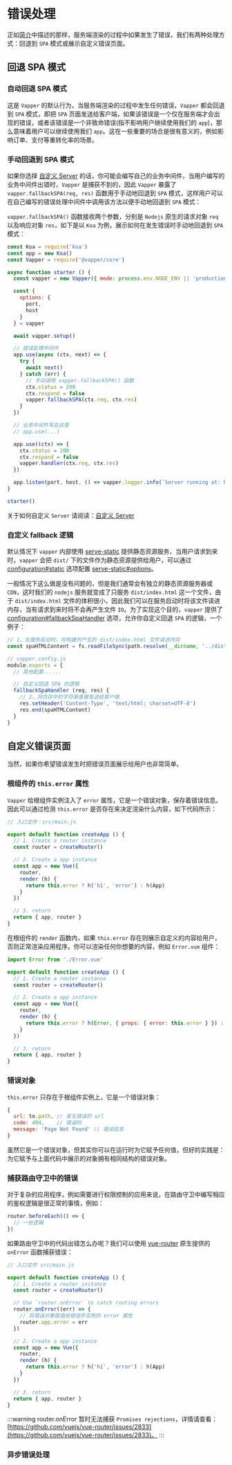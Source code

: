 # 错误处理

正如[简介](/zh/introduction.html#错误处理)中描述的那样，服务端渲染的过程中如果发生了错误，我们有两种处理方式：回退到 `SPA` 模式或展示自定义错误页面。

## 回退 SPA 模式

### 自动回退 SPA 模式

这是 `Vapper` 的默认行为，当服务端渲染的过程中发生任何错误，`Vapper` 都会回退到 `SPA` 模式，即把 `SPA` 页面发送给客户端，如果该错误是一个仅在服务端才会出现的错误，或者该错误是一个非致命错误(指不影响用户继续使用我们的 `app`)，那么意味着用户可以继续使用我们 `app`。这在一些重要的场合是很有意义的，例如影响订单、支付等重转化率的场景。

### 手动回退到 SPA 模式 <Badge text="Core 0.8.0+"/>

如果你选择 [自定义 Server](/zh/custom-server.html) 的话，你可能会编写自己的业务中间件，当用户编写的业务中间件出错时，`Vapper` 是捕获不到的，因此 `Vapper` 暴露了 `vapper.fallbackSPA(req, res)` 函数用于手动地回退到 `SPA` 模式，这样用户可以在自己编写的错误处理中间件中调用该方法以便手动地回退到 `SPA` 模式：

`vapper.fallbackSPA()` 函数接收两个参数，分别是 `Nodejs` 原生的请求对象 `req` 以及响应对象 `res`，如下是以 `Koa` 为例，展示如何在发生错误时手动地回退到 `SPA` 模式：

```js {17-30}
const Koa = require('koa')
const app = new Koa()
const Vapper = require('@vapper/core')

async function starter () {
  const vapper = new Vapper({ mode: process.env.NODE_ENV || 'production' })

  const {
    options: {
      port,
      host
    }
  } = vapper

  await vapper.setup()

  // 错误处理中间件
  app.use(async (ctx, next) => {
    try {
      await next()
    } catch (err) {
      // 手动调用 vapper.fallbackSPA() 函数
      ctx.status = 200
      ctx.respond = false
      vapper.fallbackSPA(ctx.req, ctx.res)
    }
  })

  // 业务中间件写在这里
  // app.use(...)

  app.use((ctx) => {
    ctx.status = 200
    ctx.respond = false
    vapper.handler(ctx.req, ctx.res)
  })

  app.listen(port, host, () => vapper.logger.info(`Server running at: http://${host}:${port}`))
}

starter()
```

关于如何自定义 `Server` 请阅读：[自定义 Server](/zh/custom-server.html)

### 自定义 fallback 逻辑 <Badge text="Core 0.13.0+"/>

默认情况下 `vapper` 内部使用 [serve-static](https://www.npmjs.com/package/serve-static) 提供静态资源服务，当用户请求到来时，`vapper` 会把 `dist/` 下的文件作为静态资源提供给用户，可以通过 [configuration#static](/zh/config.html#static) 选项配置 [serve-static#options](https://github.com/expressjs/serve-static#options)。

一般情况下这么做是没有问题的，但是我们通常会有独立的静态资源服务器或 `CDN`，这时我们的 `nodejs` 服务就变成了只服务 `dist/index.html` 这一个文件，由于 `dist/index.html` 文件的体积很小，因此我们可以在服务启动时将该文件读进内存，当有请求到来时将不会再产生文件 `IO`。为了实现这个目的，`vapper` 提供了 [configuration#fallbackSpaHandler](/zh/config.html#fallbackspahandler) 选项，允许你自定义回退 `SPA` 的逻辑，一个例子：

```js
// 1、在服务启动时，将构建所产生的 dist/index.html 文件读进内存
const spaHTMLContent = fs.readFileSync(path.resolve(__dirname, '../dist/index.html'), 'utf-8')

// vapper.config.js
module.exports = {
  // 其他配置......

  // 自定义回退 SPA 的逻辑
  fallbackSpaHandler (req, res) {
    // 2、将内存中的字符串直接发送给客户端
    res.setHeader('Content-Type', 'text/html; charset=UTF-8')
    res.end(spaHTMLContent)
  }
}
```

## 自定义错误页面

当然，如果你希望错误发生时把错误页面展示给用户也非常简单。

### 根组件的 `this.error` 属性

`Vapper` 给根组件实例注入了 `error` 属性，它是一个错误对象，保存着错误信息。因此可以通过检测 `this.error` 是否存在来决定渲染什么内容，如下代码所示：

```js {11}
// 入口文件：src/main.js

export default function createApp () {
  // 1. Create a router instance
  const router = createRouter()

  // 2. Create a app instance
  const app = new Vue({
    router,
    render (h) {
      return this.error ? h('h1', 'error') : h(App)
    }
  })

  // 3. return
  return { app, router }
}
```

在根组件的 `render` 函数内，如果 `this.error` 存在则展示自定义的内容给用户，否则正常渲染应用程序。你可以渲染任何你想要的内容，例如 `Error.vue` 组件：

```js
import Error from './Error.vue'

export default function createApp () {
  // 1. Create a router instance
  const router = createRouter()

  // 2. Create a app instance
  const app = new Vue({
    router,
    render (h) {
      return this.error ? h(Error, { props: { error: this.error } }) : h(App)
    }
  })

  // 3. return
  return { app, router }
}
```

### 错误对象

`this.error` 只存在于根组件实例上，它是一个错误对象：

```js
{
  url: to.path, // 发生错误的 url
  code: 404,    // 错误码
  message: 'Page Not Found' // 错误信息
}
```

虽然它是一个错误对象，但其实你可以在运行时为它赋予任何值，但好的实践是：为它赋予与上面代码中展示的对象拥有相同结构的错误对象。

### 捕获路由守卫中的错误

对于复杂的应用程序，例如需要进行权限控制的应用来说，在路由守卫中编写相应的鉴权逻辑是很正常的事情，例如：

```js
router.beforeEach(() => {
  // 一些逻辑
})
```

如果路由守卫中的代码出错怎么办呢？我们可以使用 [vue-router](https://router.vuejs.org/) 原生提供的 `onError` 函数捕获错误：

```js {8-11,17}
// 入口文件 src/main.js

export default function createApp () {
  // 1. Create a router instance
  const router = createRouter()

  // Use `router.onError` to catch routing errors
  router.onError((err) => {
    // 将错误对象赋值给根组件实例的 error 属性
    router.app.error = err
  })

  // 2. Create a app instance
  const app = new Vue({
    router,
    render (h) {
      return this.error ? h('h1', 'error') : h(App)
    }
  })

  // 3. return
  return { app, router }
}
```

:::warning
router.onError 暂时无法捕获 `Promises rejections`，详情请查看：[https://github.com/vuejs/vue-router/issues/2833](https://github.com/vuejs/vue-router/issues/2833)。
:::

### 异步错误处理

